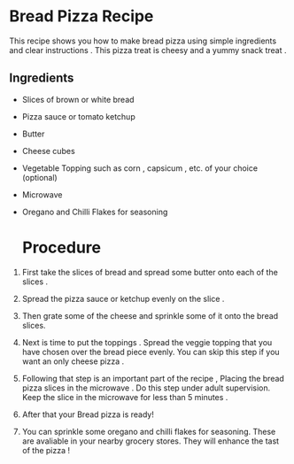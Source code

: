 # Bread Pizza Recipe

This recipe shows you how to make bread pizza using simple ingredients and clear instructions . This pizza treat is cheesy and a yummy snack treat .

## Ingredients

* Slices of brown or white bread 

* Pizza sauce or tomato ketchup 

* Butter 

* Cheese cubes 

* Vegetable Topping such as corn , capsicum , etc. of your choice (optional) 

* Microwave 

* Oregano and Chilli Flakes for seasoning


  # Procedure

 1. First take the slices of bread and spread some butter onto each of the slices .

 2. Spread the pizza sauce or ketchup evenly on the slice .

 2. Then grate some of the cheese and sprinkle some of it onto the bread slices.

 3. Next is time to put the toppings . Spread the veggie topping that you have chosen over the bread piece evenly. You can skip this step if you want an only cheese pizza .


 4. Following that step is an important part of the recipe , Placing the bread pizza slices in the microwave . Do this step under adult supervision. Keep the slice in the microwave for less than 5 minutes .

 5. After that your Bread pizza is ready!

 6. You can sprinkle some oregano and chilli flakes for seasoning. These are avaliable in your nearby grocery stores. 
 They will enhance the tast of the pizza !


 






